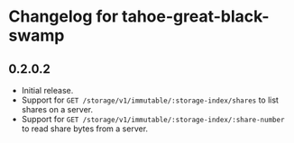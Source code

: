 # Changelog for tahoe-great-black-swamp

## 0.2.0.2

* Initial release.
* Support for ``GET /storage/v1/immutable/:storage-index/shares`` to list shares on a server.
* Support for ``GET /storage/v1/immutable/:storage-index/:share-number`` to read share bytes from a server.
